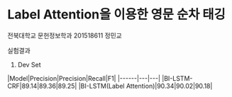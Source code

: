 # Label Attention을 이용한 영문 순차 태깅
 전북대학교 문헌정보학과 201518611 정민교

   실험결과
   
   1. Dev Set
   
 |Model|Precision|Precision|Recall|F1|
 |------|---|---|
 |BI-LSTM-CRF|89.14|89.36|89.25|
 |BI-LSTM(Label Attention)|90.34|90.02|90.18|


